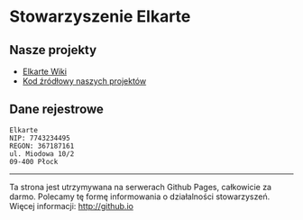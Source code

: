 # Stowarzyszenie Elkarte

## Nasze projekty
* [Elkarte Wiki](https://github.com/elkarte-poland/elkarte-poland.github.io/wiki)
* [Kod źródłowy naszych projektów](https://github.com/elkarte-poland)


## Dane rejestrowe
```
Elkarte
NIP: 7743234495
REGON: 367187161
ul. Miodowa 10/2
09-400 Płock
```

***
Ta strona jest utrzymywana na serwerach Github Pages, całkowicie za darmo.
Polecamy tę formę informowania o działalności stowarzyszeń.
Więcej informacji: http://github.io
